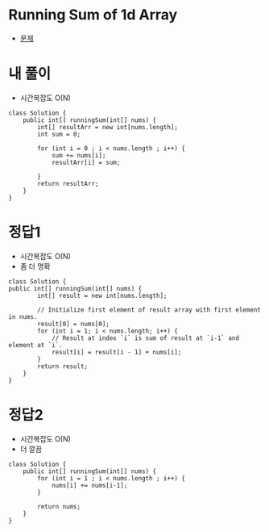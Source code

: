 # Running Sum of 1d Array
- [문제](https://leetcode.com/problems/running-sum-of-1d-array/)


# 내 풀이
- 시간복잡도 O(N)

```
class Solution {
    public int[] runningSum(int[] nums) {
        int[] resultArr = new int[nums.length];
        int sum = 0;

        for (int i = 0 ; i < nums.length ; i++) {
            sum += nums[i];
            resultArr[i] = sum;

        }
        return resultArr;
    }
}
```

# 정답1
- 시간복잡도 O(N)
- 좀 더 명확
```
class Solution {
public int[] runningSum(int[] nums) {
        int[] result = new int[nums.length];

        // Initialize first element of result array with first element in nums.
        result[0] = nums[0];
        for (int i = 1; i < nums.length; i++) {
            // Result at index `i` is sum of result at `i-1` and element at `i`.
            result[i] = result[i - 1] + nums[i];
        }
        return result;
    }
}
```


# 정답2
- 시간복잡도 O(N)
- 더 깔끔
```
class Solution {
    public int[] runningSum(int[] nums) {
        for (int i = 1 ; i < nums.length ; i++) {
            nums[i] += nums[i-1];
        }

        return nums;
    }
}
```
